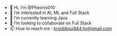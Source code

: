 - 👋 Hi, I’m @Pheonix010
- 👀 I’m interested in AI, ML and Full Stack
- 🌱 I’m currently learning Java 
- 💞️ I’m looking to collaborate on Full Stack
- 📫 How to reach me : hrsiddiqui844.hr@gmail.com
